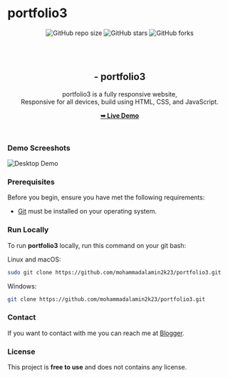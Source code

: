 # portfolio3




<div align="center">
  
  ![GitHub repo size](https://img.shields.io/github/repo-size/mohammadalamin2k23/portfolio3)
  ![GitHub stars](https://img.shields.io/github/stars/mohammadalamin2k23/portfolio3?style=social)
  ![GitHub forks](https://img.shields.io/github/forks/mohammadalamin2k23/portfolio3?style=social)


  <br />
  <br />

  <h2 align="center"> - portfolio3</h2>
  portfolio3 is a fully responsive  website, <br />Responsive for all devices, build using HTML, CSS, and JavaScript.

  <a href="https://mohammadalamin2k23.github.io/portfolio3"><strong>➥ Live Demo</strong></a>

</div>

<br />

### Demo Screeshots

![ Desktop Demo](./readme-images/desktop.png "Desktop Demo")

### Prerequisites

Before you begin, ensure you have met the following requirements:

* [Git](https://git-scm.com/downloads "Download Git") must be installed on your operating system.

### Run Locally

To run **portfolio3** locally, run this command on your git bash:

Linux and macOS:

```bash
sudo git clone https://github.com/mohammadalamin2k23/portfolio3.git
```

Windows:

```bash
git clone https://github.com/mohammadalamin2k23/portfolio3.git
```

### Contact

If you want to contact with me you can reach me at [Blogger](https://probetemplates.blogspot.com/).

### License

This project is **free to use** and does not contains any license.

